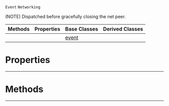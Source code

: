  `Event` `Networking`



(NOTE) Dispatched before gracefully closing the net peer.

|Methods|Properties|Base Classes|Derived Classes|
|---|---|---|---|
| | |[event](https://github.com/ArendDanielek/ZeroDocsTest/blob/master/code_reference/class_reference/event.markdown)| |


 #  Properties


---  
 #  Methods


---  
 
  
  
  
  
  
  
  

 